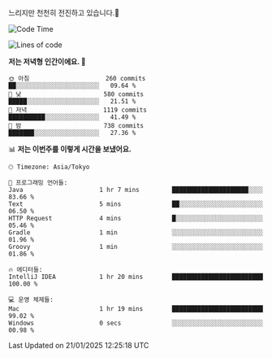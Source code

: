 느리지만 천천히 전진하고 있습니다.🐢

<!--START_SECTION:waka-->
![Code Time](http://img.shields.io/badge/Code%20Time-1%2C516%20hrs%2019%20mins-blue)

![Lines of code](https://img.shields.io/badge/%EC%A0%80%EB%8A%94%20%EC%97%AC%ED%83%9C%EA%B9%8C%EC%A7%80%20-916.3%20thousand%20%EC%A4%84%EC%9D%98%20%EC%BD%94%EB%93%9C%EB%A5%BC%20%EC%9E%91%EC%84%B1%ED%96%88%EC%96%B4%EC%9A%94.-blue)

**저는 저녁형 인간이에요. 🦉** 

```text
🌞 아침                     260 commits         ██░░░░░░░░░░░░░░░░░░░░░░░   09.64 % 
🌆 낮　                     580 commits         █████░░░░░░░░░░░░░░░░░░░░   21.51 % 
🌃 저녁                     1119 commits        ██████████░░░░░░░░░░░░░░░   41.49 % 
🌙 밤　                     738 commits         ███████░░░░░░░░░░░░░░░░░░   27.36 % 
```


📊 **저는 이번주를 이렇게 시간을 보냈어요.** 

```text
🕑︎ Timezone: Asia/Tokyo

💬 프로그래밍 언어들: 
Java                     1 hr 7 mins         █████████████████████░░░░   83.66 % 
Text                     5 mins              ██░░░░░░░░░░░░░░░░░░░░░░░   06.50 % 
HTTP Request             4 mins              █░░░░░░░░░░░░░░░░░░░░░░░░   05.46 % 
Gradle                   1 min               ░░░░░░░░░░░░░░░░░░░░░░░░░   01.96 % 
Groovy                   1 min               ░░░░░░░░░░░░░░░░░░░░░░░░░   01.86 % 

🔥 에디터들: 
IntelliJ IDEA            1 hr 20 mins        █████████████████████████   100.00 % 

💻 운영 체제들: 
Mac                      1 hr 19 mins        █████████████████████████   99.02 % 
Windows                  0 secs              ░░░░░░░░░░░░░░░░░░░░░░░░░   00.98 % 
```


 Last Updated on 21/01/2025 12:25:18 UTC
<!--END_SECTION:waka-->
